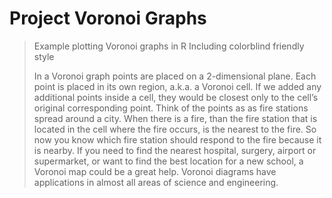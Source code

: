 # Project Voronoi Graphs

> Example plotting Voronoi graphs in R Including colorblind friendly style
>
> In a Voronoi graph points are placed on a 2-dimensional plane. Each point is placed in its own region, a.k.a. a Voronoi cell. If we added any additional points inside a cell, they would be closest only to the cell’s original corresponding point. Think of the points as as fire stations spread around a city. When there is a fire, than the fire station that is located in the cell where the fire occurs, is the nearest to the fire. So now you know which fire station should respond to the fire because it is nearby. If you need to find the nearest hospital, surgery, airport or supermarket, or want to find the best location for a new school, a Voronoi map could be a great help. Voronoi diagrams have applications in almost all areas of science and engineering.




